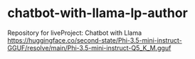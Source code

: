 # chatbot-with-llama-lp-author
Repository for liveProject: Chatbot with Llama
https://huggingface.co/second-state/Phi-3.5-mini-instruct-GGUF/resolve/main/Phi-3.5-mini-instruct-Q5_K_M.gguf
